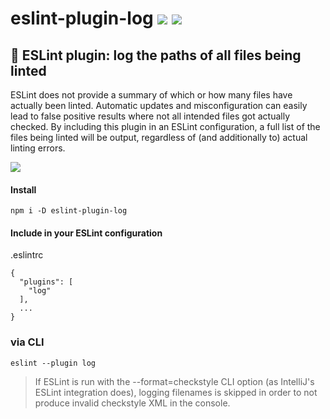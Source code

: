 # eslint-plugin-log [![](https://img.shields.io/npm/v/eslint-plugin-log.svg)](https://www.npmjs.com/package/eslint-plugin-log) [![](https://img.shields.io/badge/source--000000.svg?logo=github&style=social)](https://github.com/omrilotan/mono/tree/master/packages/eslint-plugin-log)

## 👕 ESLint plugin: log the paths of all files being linted

ESLint does not provide a summary of which or how many files have actually been linted.
Automatic updates and misconfiguration can easily lead to false positive results where not all intended files got actually checked.
By including this plugin in an ESLint configuration, a full list of the files being linted will be output, regardless of (and additionally to) actual linting errors.

![](https://user-images.githubusercontent.com/516342/55211043-5f5bbe80-51fb-11e9-90af-89ebc75779aa.gif)

#### Install
```
npm i -D eslint-plugin-log
```

#### Include in your ESLint configuration
.eslintrc
```
{
  "plugins": [
    "log"
  ],
  ...
}
```

### via CLI
```
eslint --plugin log
```

> If ESLint is run with the --format=checkstyle CLI option (as IntelliJ's ESLint integration does), logging filenames is skipped in order to not produce invalid checkstyle XML in the console.
